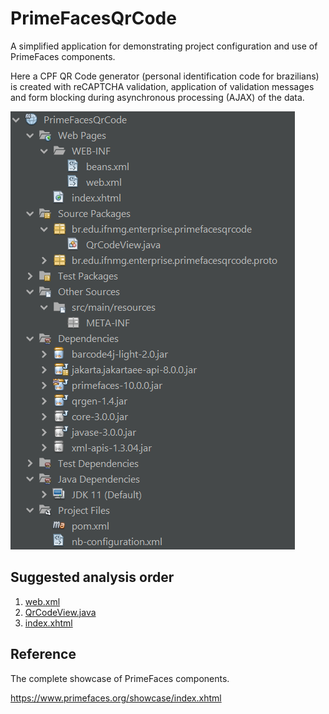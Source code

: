 # PrimeFacesQrCode
A simplified application for demonstrating project configuration and use of PrimeFaces components. 

Here a CPF QR Code generator (personal identification code for brazilians) is created with reCAPTCHA validation, application of validation messages and form blocking during asynchronous processing (AJAX) of the data.

![NetBeans Project](imgs/prjnetbeans_qrcode.png)

## Suggested analysis order

1. [web.xml](/src/main/webapp/WEB-INF/web.xml)
2. [QrCodeView.java](/src/main/java/br/edu/ifnmg/enterprise/primefacesqrcode/QrCodeView.java)
3. [index.xhtml](/src/main/webapp/index.xhtml)

## Reference

The complete showcase of PrimeFaces components.

<https://www.primefaces.org/showcase/index.xhtml>
